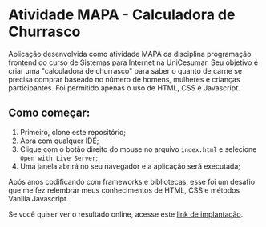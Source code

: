 # Atividade MAPA - Calculadora de Churrasco

Aplicação desenvolvida como atividade MAPA da disciplina programação frontend do curso de Sistemas para Internet na UniCesumar. Seu objetivo é criar uma "calculadora de churrasco" para saber o quanto de carne se precisa comprar baseado no número de homens, mulheres e crianças participantes. Foi permitido apenas o uso de HTML, CSS e Javascript.

## Como começar:

1. Primeiro, clone este repositório;
2. Abra com qualquer IDE;
3. Clique com o botão direito do mouse no arquivo `index.html` e selecione `Open with Live Server`;
4. Uma janela abrirá no seu navegador e a aplicação será executada;

Após anos codificando com frameworks e bibliotecas, esse foi um desafio que me fez relembrar meus conhecimentos de HTML, CSS e métodos Vanilla Javascript.

Se você quiser ver o resultado online, acesse este [link de implantação](https://barbecuecalculator.netlify.app/).
